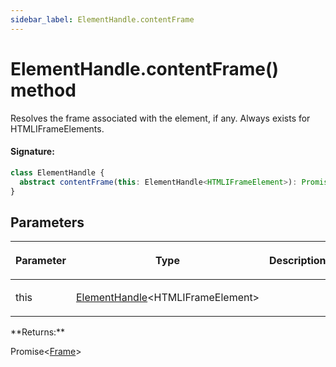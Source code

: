 ```yaml
---
sidebar_label: ElementHandle.contentFrame
---
```


# ElementHandle.contentFrame() method

Resolves the frame associated with the element, if any. Always exists for HTMLIFrameElements.

#### Signature:

```typescript
class ElementHandle {
  abstract contentFrame(this: ElementHandle<HTMLIFrameElement>): Promise<Frame>;
}
```

## Parameters

<table><thead><tr><th>

Parameter

</th><th>

Type

</th><th>

Description

</th></tr></thead>
<tbody><tr><td>

this

</td><td>

[ElementHandle](./puppeteer.elementhandle.md)&lt;HTMLIFrameElement&gt;

</td><td>

</td></tr>
</tbody></table>
**Returns:**

Promise&lt;[Frame](./puppeteer.frame.md)&gt;
